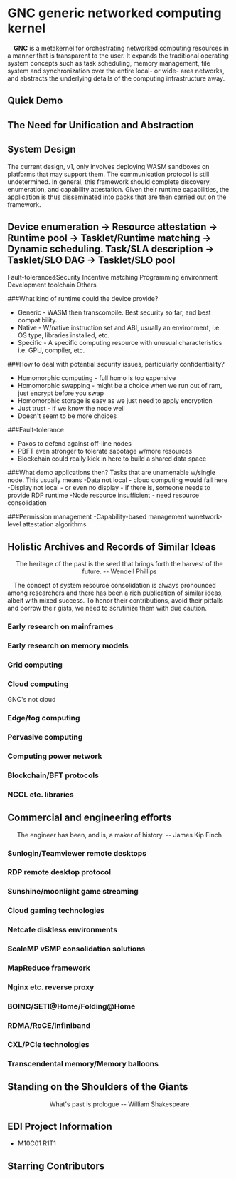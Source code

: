 # GNC generic networked computing kernel

&ensp;&ensp;**GNC** is a metakernel for orchestrating networked computing resources in a manner that is transparent to the user. It expands the traditional operating system concepts such as task scheduling, memory management, file system and synchronization over the entire local- or wide- area networks, and abstracts the underlying details of the computing infrastructure away.

## Quick Demo


## The Need for Unification and Abstraction


## System Design

The current design, v1, only involves deploying WASM sandboxes on platforms that may support them. The communication protocol is still undetermined. In general, this framework should complete discovery, enumeration, and capability attestation. Given their runtime capabilities, the application is thus disseminated into packs that are then carried out on the framework.

Device enumeration -> Resource attestation -> Runtime pool
                                                                -> Tasklet/Runtime matching -> Dynamic scheduling.
Task/SLA description -> Tasklet/SLO DAG -> Tasklet/SLO pool 
------------------------------------------------------------------------------------------------------------------
Fault-tolerance&Security     Incentive matching     Programming environment     Development toolchain     Others


###What kind of runtime could the device provide?
- Generic - WASM then transcompile. Best security so far, and best compatibility.
- Native - W/native instruction set and ABI, usually an environment, i.e. OS type, libraries installed, etc.
- Specific - A specific computing resource with unusual characteristics i.e. GPU, compiler, etc.

###How to deal with potential security issues, particularly confidentiality?
- Homomorphic computing - full homo is too expensive
- Homomorphic swapping - might be a choice when we run out of ram, just encrypt before you swap
- Homomorphic storage is easy as we just need to apply encryption
- Just trust - if we know the node well
- Doesn't seem to be more choices

###Fault-tolerance
- Paxos to defend against off-line nodes
- PBFT even stronger to tolerate sabotage w/more resources
- Blockchain could really kick in here to build a shared data space

###What demo applications then?
Tasks that are unamenable w/single node. This usually means
-Data not local - cloud computing would fail here
-Display not local - or even no display - if there is, someone needs to provide RDP runtime
-Node resource insufficient - need resource consolidation

###Permission management
-Capability-based management w/network-level attestation algorithms


## Holistic Archives and Records of Similar Ideas
<div align="center">

The heritage of the past is the seed that brings forth the harvest of the future. -- Wendell Phillips

</div>

&ensp;&ensp;The concept of system resource consolidation is always pronounced among researchers and there has been a rich publication of similar ideas, albeit with mixed success. To honor their contributions, avoid their pitfalls and borrow their gists, we need to scrutinize them with due caution.

### Early research on mainframes

### Early research on memory models

### Grid computing

### Cloud computing
GNC's not cloud

### Edge/fog computing

### Pervasive computing

### Computing power network

### Blockchain/BFT protocols

### NCCL etc. libraries



## Commercial and engineering efforts
<div align="center">

The engineer has been, and is, a maker of history. -- James Kip Finch

</div>

### Sunlogin/Teamviewer remote desktops

### RDP remote desktop protocol

### Sunshine/moonlight game streaming

### Cloud gaming technologies

### Netcafe diskless environments

### ScaleMP vSMP consolidation solutions

### MapReduce framework

### Nginx etc. reverse proxy

### BOINC/SETI@Home/Folding@Home

### RDMA/RoCE/Infiniband

### CXL/PCIe technologies

### Transcendental memory/Memory balloons

## Standing on the Shoulders of the Giants
<div align="center">

What's past is prologue -- William Shakespeare

</div>

## EDI Project Information
- M10C01 R1T1

## Starring Contributors
